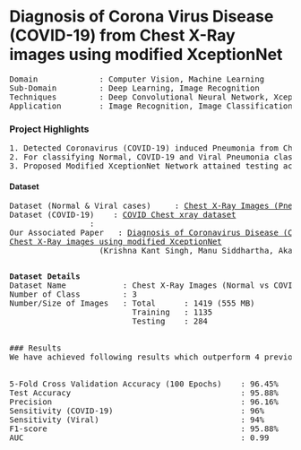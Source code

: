 # Diagnosis of Corona Virus Disease (COVID-19) from Chest X-Ray images using modified XceptionNet

<pre>
Domain             : Computer Vision, Machine Learning
Sub-Domain         : Deep Learning, Image Recognition
Techniques         : Deep Convolutional Neural Network, XceptionNet
Application        : Image Recognition, Image Classification, Medical Imaging
</pre>

### Project Highlights
<pre>
1. Detected Coronavirus (COVID-19) induced Pneumonia from Chest X-Ray images using Deep Convololutional Neural Network inspired from XceptionNet architecture with 1419 Posterior Anterior (PA) view images of Chest X-ray (COVID-19 : 132 images, Viral Pneumonia : 619 images, Normal/Healthy : 668 images).
2. For classifying Normal, COVID-19 and Viral Pneumonia classes architecture of pretrained network XceptioNet modified.
3. Proposed Modified XceptionNet Network attained testing accuracy of 95.80%, Precision of 96.16%, Sensitivity of 95.60%  and F1-score of 95.88%.
</pre>

#### Dataset
<pre>
Dataset (Normal & Viral cases)     : <a href=https://www.kaggle.com/paultimothymooney/chest-xray-pneumonia>Chest X-Ray Images (Pneumonia) Dataset (Kaggle)</a>
Dataset (COVID-19)    : <a href=https://github.com/ieee8023/covid-chestxray-dataset>COVID Chest xray dataset</a>
                 : 
Our Associated Paper   : <a href=https://www.romjist.ro/full-texts/paper657.pdf>Diagnosis of Coronavirus Disease (COVID-19) from
Chest X-Ray images using modified XceptionNet</a>
                   (Krishna Kant Singh, Manu Siddhartha, Akansha Singh)
                   
</pre>

<pre>
<b>Dataset Details</b>
Dataset Name            : Chest X-Ray Images (Normal vs COVID-19 vs Viral)
Number of Class         : 3
Number/Size of Images   : Total      : 1419 (555 MB)
                          Training   : 1135 
                          Testing    : 284 
                         

### Results
We have achieved following results which outperform 4 previous state-of-the-art deep CNNs for detection of COVID-10 from CXR.


5-Fold Cross Validation Accuracy (100 Epochs)    : 96.45%
Test Accuracy                                    : 95.88%
Precision                                        : 96.16%
Sensitivity (COVID-19)                           : 96% 
Sensitivity (Viral)                              : 94% 
F1-score                                         : 95.88%
AUC                                              : 0.99
</pre>
